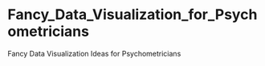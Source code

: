 # Fancy_Data_Visualization_for_Psychometricians
Fancy Data Visualization Ideas for Psychometricians

